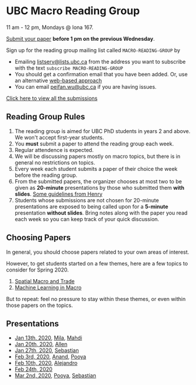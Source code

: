 # UBC Macro Reading Group

11 am - 12 pm, Mondays @ Iona 167.

[Submit your paper](https://docs.google.com/forms/d/e/1FAIpQLSdksI4ZPaf3D45TNtDV6lmP-Z5YjgWZDTwOSywiTL-i1-gMag/viewform?usp=sf_link) **before 1 pm on the previous Wednesday**.

Sign up for the reading group mailing list called `MACRO-READING-GROUP` by
- Emailing listserv@lists.ubc.ca from the address you want to subscribe with the text  `subscribe MACRO-READING-GROUP`
- You should get a confirmation email that you have been added.  Or, use an alternative [web-based approach](https://ubc.service-now.com/kb_view_customer.do?sysparm_article=KB0014681)
- You can email peifan.wu@ubc.ca if you are having issues.

[Click here to view all the submissions](https://docs.google.com/spreadsheets/d/1h-rqQbGvUtaX_JRdKjKhG3VokFTNBPkyRNzx2EL0Wg8/edit?usp=sharing)

## Reading Group Rules
1. The reading group is aimed for UBC PhD students in years 2 and above.  We won't accept first-year students.
1. You **must** submit a paper to attend the reading group each week.
1. Regular attendence is expected. 
1. We will be discussing papers mostly on macro topics, but there is in general no restrictions on topics.
1. Every week each student submits a paper of their choice the week before the reading group.
1. From the submitted papers, the organizer chooses at most two to be given as **20-minute** presentations by those who submitted them **with slides**. [Some guidelines from Henry](guidelines_Henry.md)
1. Students whose submissions are not chosen for 20-minute presentations are exposed to being called upon for a **5-minute** presentation **without slides**.  Bring notes along with the paper you read each week so you can keep track of your quick discussion.

## Choosing Papers
In general, you should choose papers related to your own  areas of interest.

However, to get students started on a few themes, here are a few topics to consider for Spring 2020.
1. [Spatial Macro and Trade](spatial_list.md)
1. [Machine Learning in Macro](machine_learning_macro.md)

But to repeat: feel no pressure to stay within these themes, or even within those papers on the topics.

## Presentations
- [Jan 13th, 2020](2020_Spring/Jan_13th.md), [Mila](2020_Spring/Mila_Jan_13th.pdf), [Mahdi](2020_Spring/Mahdi_Jan_13th.pdf)
- [Jan 20th, 2020](2020_Spring/Jan_20th.md), [Allen](2020_Spring/Allen_Jan_20th.pdf)
- [Jan 27th, 2020](2020_Spring/Jan_27th.md), [Sebastian](2020_Spring/Sebastian_Jan_27th.pdf)
- [Feb 3rd, 2020](2020_Spring/Feb_3rd.md), [Anand](2020_Spring/Anand_Feb_3rd.pdf), [Pooya](2020_Spring/Pooya_Feb_3rd.pdf)
- [Feb 10th, 2020](2020_Spring/Feb_10th.md), [Alejandro](2020_Spring/Alejandro_Feb_10th.pdf)
- [Feb 24th, 2020](2020_Spring/Feb_24th.md)
- [Mar 2nd, 2020](2020_Spring/Mar_2nd.md), [Pooya](), [Sebastian](2020_Spring/Sebaastian_Mar_2nd.pdf)
